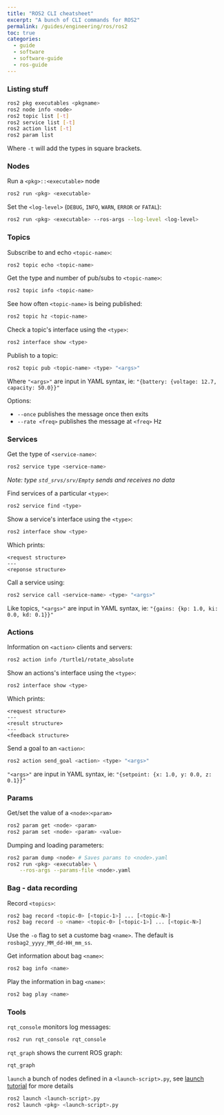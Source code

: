 ```yaml
---
title: "ROS2 CLI cheatsheet"
excerpt: "A bunch of CLI commands for ROS2"
permalink: /guides/engineering/ros/ros2
toc: true
categories:
  - guide
  - software
  - software-guide
  - ros-guide
---
```


### Listing stuff

```sh
ros2 pkg executables <pkgname>
ros2 node info <node>
ros2 topic list [-t]
ros2 service list [-t]
ros2 action list [-t]
ros2 param list
```

Where `-t` will add the types in square brackets.

### Nodes

Run a `<pkg>::<executable>` node

```sh
ros2 run <pkg> <executable>
```

Set the `<log-level>` (`DEBUG`, `INFO`, `WARN`, `ERROR` or `FATAL`):

```sh
ros2 run <pkg> <executable> --ros-args --log-level <log-level>
```

### Topics

Subscribe to and echo `<topic-name>`:
```sh
ros2 topic echo <topic-name>
```

Get the type and number of pub/subs to `<topic-name>`:
```sh
ros2 topic info <topic-name>
```

See how often `<topic-name>` is being published:
```sh
ros2 topic hz <topic-name>
```

Check a topic's interface using the `<type>`:
```sh
ros2 interface show <type>
```

Publish to a topic:
```sh
ros2 topic pub <topic-name> <type> "<args>"
```

Where `"<args>"` are input in YAML syntax, ie: `"{battery: {voltage: 12.7, capacity: 50.0}}"`

Options:
* `--once` publishes the message once then exits
* `--rate <freq>` publishes the message at `<freq>` Hz

### Services

Get the type of `<service-name>`:
```sh
ros2 service type <service-name>
```

*Note: type `std_srvs/srv/Empty` sends and receives no data* 

Find services of a particular `<type>`:
```sh
ros2 service find <type>
```

Show a service's interface using the `<type>`:
```sh
ros2 interface show <type>
```

Which prints:

```
<request structure>
---
<reponse structure>
```

Call a service using:

```sh
ros2 service call <service-name> <type> "<args>"
```

Like topics, `"<args>"` are input in YAML syntax, ie: `"{gains: {kp: 1.0, ki: 0.0, kd: 0.1}}"`

### Actions

Information on `<action>` clients and servers:
```sh
ros2 action info /turtle1/rotate_absolute
```

Show an actions's interface using the `<type>`:
```sh
ros2 interface show <type>
```

Which prints:

```
<request structure>
---
<result structure>
---
<feedback structure>
```

Send a goal to an `<action>`:

```sh
ros2 action send_goal <action> <type> "<args>"
```

`"<args>"` are input in YAML syntax, ie: `"{setpoint: {x: 1.0, y: 0.0, z: 0.1}}"`


### Params

Get/set the value of a `<node>`:`<param>`
```sh
ros2 param get <node> <param>
ros2 param set <node> <param> <value>
```

Dumping and loading parameters:

```sh
ros2 param dump <node> # Saves params to <node>.yaml
ros2 run <pkg> <executable> \
    --ros-args --params-file <node>.yaml
```

### Bag - data recording

Record `<topics>`:
```sh
ros2 bag record <topic-0> [<topic-1>] ... [<topic-N>]
ros2 bag record -o <name> <topic-0> [<topic-1>] ... [<topic-N>]
```

Use the `-o` flag to set a custome bag `<name>`. The default is `rosbag2_yyyy_MM_dd-HH_mm_ss`.

Get information about bag `<name>`:
```sh
ros2 bag info <name>
```

Play the information in bag `<name>`:
```sh
ros2 bag play <name>
```

### Tools

`rqt_console` monitors log messages:
```sh
ros2 run rqt_console rqt_console
```

`rqt_graph` shows the current ROS graph:
```sh
rqt_graph
```

`launch` a bunch of nodes defined in a `<launch-script>.py`, see [launch tutorial](https://index.ros.org/doc/ros2/Tutorials/Launch-Files/Creating-Launch-Files/#ros2launch) for more details
```sh
ros2 launch <launch-script>.py
ros2 launch <pkg> <launch-script>.py
```

